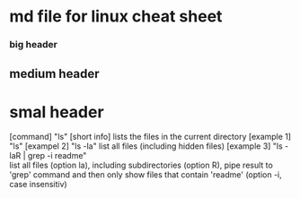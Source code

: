 # md file for linux cheat sheet
### big header
## medium header
# smal header
[command] "ls"
[short info] lists the files in the current directory
[example 1] "ls"
[exampel 2] "ls -la" list all files (including hidden files)
[example 3] "ls -laR | grep -i readme"   
list all files (option la), including subdirectories (option R), pipe result to 'grep' command and then only show files that contain 'readme' 
(option -i, case insensitiv)
